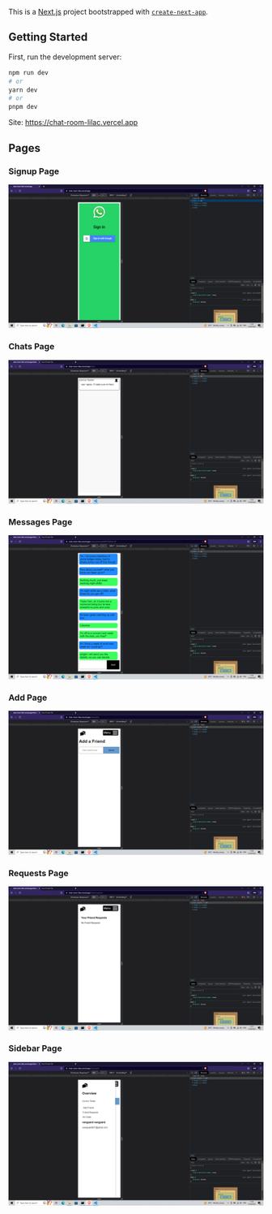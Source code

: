 This is a [Next.js](https://nextjs.org/) project bootstrapped with [`create-next-app`](https://github.com/vercel/next.js/tree/canary/packages/create-next-app).

## Getting Started

First, run the development server:

```bash
npm run dev
# or
yarn dev
# or
pnpm dev
```

Site: https://chat-room-lilac.vercel.app

## Pages

### Signup Page

![Alt text](./assets/signup.png?raw=true "Signup Page")

### Chats Page

![Alt text](./assets/chats.png?raw=true "Chats Page")

### Messages Page

![Alt text](./assets/messages.png?raw=true "Messages Page")

### Add Page

![Alt text](./assets/add.png?raw=true "Add Page")

### Requests Page

![Alt text](./assets/requests.png?raw=true "Requests Page")

### Sidebar Page

![Alt text](./assets/sidebar.png?raw=true "Sidebar Page")


